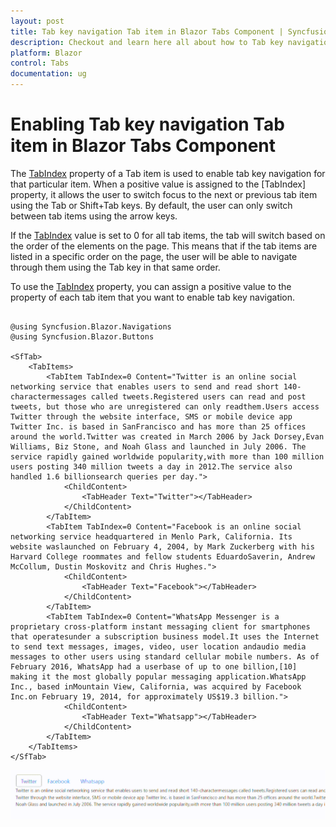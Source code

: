 ```yaml
---
layout: post
title: Tab key navigation Tab item in Blazor Tabs Component | Syncfusion
description: Checkout and learn here all about how to Tab key navigation tab item in Syncfusion Blazor Tabs component and more.
platform: Blazor
control: Tabs
documentation: ug
---
```


# Enabling Tab key navigation Tab item in Blazor Tabs Component

The [TabIndex](https://help.syncfusion.com/cr/blazor/Syncfusion.Blazor.Navigations.TabItem.html#Syncfusion_Blazor_Navigations_TabItem_TabIndex ) property of a Tab item is used to enable tab key navigation for that particular item. When a positive value is assigned to the [TabIndex] property, it allows the user to switch focus to the next or previous tab item using the Tab or Shift+Tab keys. By default, the user can only switch between tab items using the arrow keys.

If the [TabIndex](https://help.syncfusion.com/cr/blazor/Syncfusion.Blazor.Navigations.TabItem.html#Syncfusion_Blazor_Navigations_TabItem_TabIndex ) value is set to 0 for all tab items, the tab will switch based on the order of the elements on the page. This means that if the tab items are listed in a specific order on the page, the user will be able to navigate through them using the Tab key in that same order.

To use the [TabIndex](https://help.syncfusion.com/cr/blazor/Syncfusion.Blazor.Navigations.TabItem.html#Syncfusion_Blazor_Navigations_TabItem_TabIndex ) property, you can assign a positive value to the property of each tab item that you want to enable tab key navigation.

```cshtml

@using Syncfusion.Blazor.Navigations
@using Syncfusion.Blazor.Buttons

<SfTab>
    <TabItems>
        <TabItem TabIndex=0 Content="Twitter is an online social networking service that enables users to send and read short 140-charactermessages called tweets.Registered users can read and post tweets, but those who are unregistered can only readthem.Users access Twitter through the website interface, SMS or mobile device app Twitter Inc. is based in SanFrancisco and has more than 25 offices around the world.Twitter was created in March 2006 by Jack Dorsey,Evan Williams, Biz Stone, and Noah Glass and launched in July 2006. The service rapidly gained worldwide popularity,with more than 100 million users posting 340 million tweets a day in 2012.The service also handled 1.6 billionsearch queries per day.">
            <ChildContent>
                <TabHeader Text="Twitter"></TabHeader>
            </ChildContent>
        </TabItem>
        <TabItem TabIndex=0 Content="Facebook is an online social networking service headquartered in Menlo Park, California. Its website waslaunched on February 4, 2004, by Mark Zuckerberg with his Harvard College roommates and fellow students EduardoSaverin, Andrew McCollum, Dustin Moskovitz and Chris Hughes.">
            <ChildContent>
                <TabHeader Text="Facebook"></TabHeader>
            </ChildContent>
        </TabItem>
        <TabItem TabIndex=0 Content="WhatsApp Messenger is a proprietary cross-platform instant messaging client for smartphones that operatesunder a subscription business model.It uses the Internet to send text messages, images, video, user location andaudio media messages to other users using standard cellular mobile numbers. As of February 2016, WhatsApp had a userbase of up to one billion,[10] making it the most globally popular messaging application.WhatsApp Inc., based inMountain View, California, was acquired by Facebook Inc.on February 19, 2014, for approximately US$19.3 billion.">
            <ChildContent>
                <TabHeader Text="Whatsapp"></TabHeader>
            </ChildContent>
        </TabItem>
    </TabItems>
</SfTab>

```

![Enabling or Disabling TabItem in Blazor Tabs](../images/blazor-tabs-tabindex-tabitem.gif)